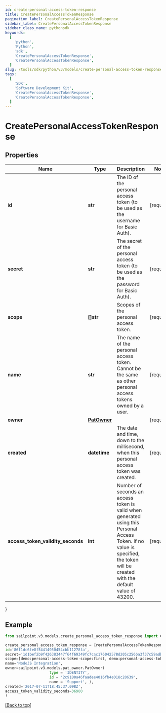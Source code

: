 ```yaml
---
id: create-personal-access-token-response
title: CreatePersonalAccessTokenResponse
pagination_label: CreatePersonalAccessTokenResponse
sidebar_label: CreatePersonalAccessTokenResponse
sidebar_class_name: pythonsdk
keywords:
  [
    'python',
    'Python',
    'sdk',
    'CreatePersonalAccessTokenResponse',
    'CreatePersonalAccessTokenResponse',
  ]
slug: /tools/sdk/python/v3/models/create-personal-access-token-response
tags:
  [
    'SDK',
    'Software Development Kit',
    'CreatePersonalAccessTokenResponse',
    'CreatePersonalAccessTokenResponse',
  ]
---
```


# CreatePersonalAccessTokenResponse

## Properties

| Name | Type | Description | Notes |
| --- | --- | --- | --- |
| **id** | **str** | The ID of the personal access token (to be used as the username for Basic Auth). | [required] |
| **secret** | **str** | The secret of the personal access token (to be used as the password for Basic Auth). | [required] |
| **scope** | **[]str** | Scopes of the personal access token. | [required] |
| **name** | **str** | The name of the personal access token. Cannot be the same as other personal access tokens owned by a user. | [required] |
| **owner** | [**PatOwner**](pat-owner) |  | [required] |
| **created** | **datetime** | The date and time, down to the millisecond, when this personal access token was created. | [required] |
| **access_token_validity_seconds** | **int** | Number of seconds an access token is valid when generated using this Personal Access Token. If no value is specified, the token will be created with the default value of 43200. | [required] |

}

## Example

```python
from sailpoint.v3.models.create_personal_access_token_response import CreatePersonalAccessTokenResponse

create_personal_access_token_response = CreatePersonalAccessTokenResponse(
id='86f1dc6fe8f54414950454cbb11278fa',
secret='1d1bef2b9f426383447f64f69349fc7cac176042578d205c256ba3f37c59adb9',
scope=[demo:personal-access-token-scope:first, demo:personal-access-token-scope:second],
name='NodeJS Integration',
owner=sailpoint.v3.models.pat_owner.PatOwner(
                    type = 'IDENTITY',
                    id = '2c9180a46faadee4016fb4e018c20639',
                    name = 'Support', ),
created='2017-07-11T18:45:37.098Z',
access_token_validity_seconds=36900
)

```

[[Back to top]](#)
